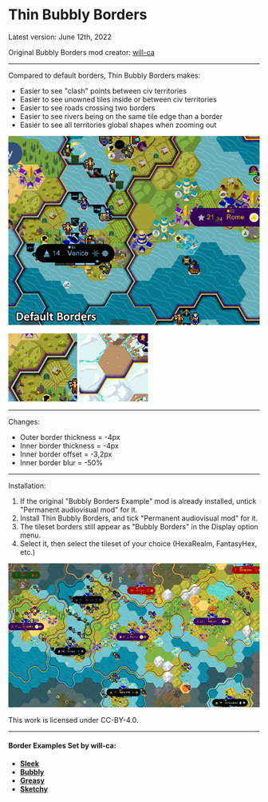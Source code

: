 # Thin Bubbly Borders

Latest version: June 12th, 2022

Original Bubbly Borders mod creator: [will-ca](https://github.com/will-ca/Bubbly-Borders-Example)

---
Compared to default borders, Thin Bubbly Borders makes:

- Easier to see "clash" points between civ territories
- Easier to see unowned tiles inside or between civ territories
- Easier to see roads crossing two borders
- Easier to see rivers being on the same tile edge than a border
- Easier to see all territories global shapes when zooming out

![](border_comparison.gif)

![](border_road.gif) ![](border_river.gif)

---
Changes:

- Outer border thickness = -4px
- Inner border thickness = -4px
- Inner border offset = -3,2px
- Inner border blur = -50%

---
Installation:

1. If the original "Bubbly Borders Example" mod is already installed, untick "Permanent audiovisual mod" for it.
2. Install Thin Bubbly Borders, and tick "Permanent audiovisual mod" for it.
3. The tileset borders still appear as "Bubbly Borders" in the Display option menu.
4. Select it, then select the tileset of your choice (HexaRealm, FantasyHex, etc.)

![](screenshot.png)

This work is licensed under CC-BY-4.0.

---

#### Border Examples Set by will-ca:

* [**Sleek**](https://github.com/will-ca/Sleek-Borders-Example)
* [**Bubbly**](https://github.com/will-ca/Bubbly-Borders-Example)
* [**Greasy**](https://github.com/will-ca/Greasy-Borders-Example)
* [**Sketchy**](https://github.com/will-ca/Sketchy-Borders-Example)
